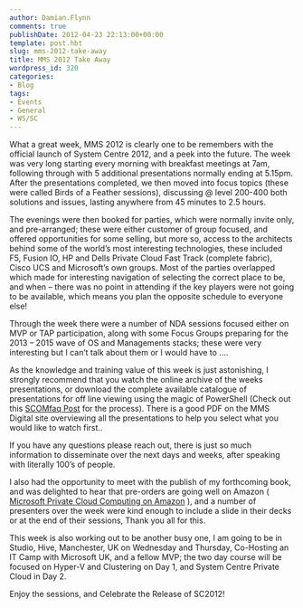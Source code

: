 ```yaml
---
author: Damian.Flynn
comments: true
publishDate: 2012-04-23 22:13:00+00:00
template: post.hbt
slug: mms-2012-take-away
title: MMS 2012 Take Away
wordpress_id: 320
categories:
- Blog
tags:
- Events
- General
- WS/SC
---
```


What a great week, MMS 2012 is clearly one to be remembers with the official launch of System Centre 2012, and a peek into the future. The week was very long starting every morning with breakfast meetings at 7am, following through with 5 additional presentations normally ending at 5.15pm. After the presentations completed, we then moved into focus topics (these were called Birds of a Feather sessions), discussing @ level 200-400 both solutions and issues, lasting anywhere from 45 minutes to 2.5 hours.

The evenings were then booked for parties, which were normally invite only, and pre-arranged; these were either customer of group focused, and offered opportunities for some selling, but more so, access to the architects behind some of the world’s most interesting technologies, these included F5, Fusion IO, HP and Dells Private Cloud Fast Track (complete fabric), Cisco UCS and Microsoft’s own groups. Most of the parties overlapped which made for interesting navigation of selecting the correct place to be, and when – there was no point in attending if the key players were not going to be available, which means you plan the opposite schedule to everyone else!

Through the week there were a number of NDA sessions focused either on MVP or TAP participation, along with some Focus Groups preparing for the 2013 – 2015 wave of OS and Managements stacks; these were very interesting but I can’t talk about them or I would have to ….

As the knowledge and training value of this week is just astonishing, I strongly recommend that you watch the online archive of the weeks presentations, or download the complete available catalogue of presentations for off line viewing using the magic of PowerShell (Check out this [SCOMfaq Post](http://blog.scomfaq.ch/2012/04/21/mms-2012-download-sessions-offline-viewing/) for the process). There is a good PDF on the MMS Digital site overviewing all the presentations to help you select what you would like to watch first..

If you have any questions please reach out, there is just so much information to disseminate over the next days and weeks, after speaking with literally 100’s of people.

I also had the opportunity to meet with the publish of my forthcoming book, and was delighted to hear that pre-orders are going well on Amazon ( [Microsoft Private Cloud Computing on Amazon](http://www.amazon.com/Microsoft-Private-Cloud-Computing-Aidan/dp/1118251474/ref=sr_1_1?ie=UTF8&qid=1335105713&sr=8-1) ), and a number of presenters over the week were kind enough to include a slide in their decks or at the end of their sessions, Thank you all for this.

This week is also working out to be another busy one, I am going to be in Studio, Hive, Manchester, UK on Wednesday and Thursday, Co-Hosting an IT Camp with Microsoft UK, and a fellow MVP; the two day course will be focused on Hyper-V and Clustering on Day 1, and System Centre Private Cloud in Day 2.

Enjoy the sessions, and Celebrate the Release of SC2012!
